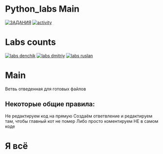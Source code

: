 # Python_labs Main
[![ЗАДАНИЯ](https://img.shields.io/static/v1?label=Google-Disk&message=%D0%97%D0%90%D0%94%D0%90%D0%9D%D0%98%D0%AF&color=red&logo=googledrive&style=for-the-badge)](https://drive.google.com/drive/folders/1Azp_k1GdCND3BvPCFtL8tq_kPquRT5UE?usp=sharing) 
[![activity](https://img.shields.io/github/commit-activity/w/BaldaAzz/Python_labs?style=for-the-badge)](https://github.com/BaldaAzz/Python_labs/commits/main)

# Labs counts

[![labs denchik](https://img.shields.io/github/directory-file-count/BaldaAzz/Python_labs/Denchik?color=green&label=Denchik&logo=python&logoColor=green&style=for-the-badge)](https://github.com/BaldaAzz/Python_labs/tree/main/Denchik)
[![labs dmitriy](https://img.shields.io/github/directory-file-count/BaldaAzz/Python_labs/Dmitriy?color=green&label=Dmitriyk&logo=python&logoColor=green&style=for-the-badge)](https://github.com/BaldaAzz/Python_labs/tree/main/Dmitriy) 
[![labs ruslan](https://img.shields.io/github/directory-file-count/BaldaAzz/Python_labs/Ruslan?color=green&label=Ruslan&logo=python&logoColor=green&style=for-the-badge)](https://github.com/BaldaAzz/Python_labs/tree/main/Ruslan)

# Main 
  Ветвь отведенная для готовых файлов
  
## Некоторые общие правила:

  Не редактируем код на прямую
    Создаём ответвление и редактируем там, чтобы главный кот не помер
    Либо просто коментируем НЕ в самом коде
    
# Я всё
